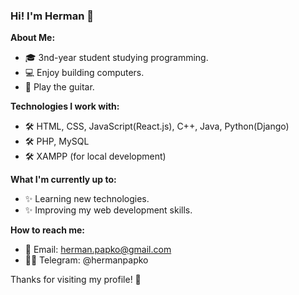 ### Hi! I'm Herman 👋

**About Me:**
- 🎓 3nd-year student studying programming.
- 💻 Enjoy building computers.
- 🎸 Play the guitar.

**Technologies I work with:**
- 🛠️ HTML, CSS, JavaScript(React.js), C++, Java, Python(Django)
- 🛠️ PHP, MySQL
- 🛠️ XAMPP (for local development)

**What I'm currently up to:**
- ✨ Learning new technologies.
- ✨ Improving my web development skills.

**How to reach me:**
- 📧 Email: herman.papko@gmail.com
- 👨‍💻 Telegram: @hermanpapko

Thanks for visiting my profile! 🌟


